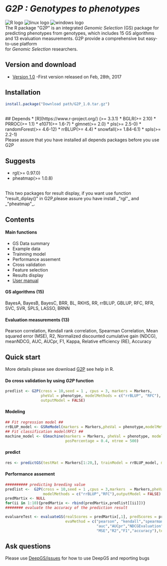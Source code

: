 # ___G2P : Genotypes to phenotypes___<br>
![](https://halobi.com/wp-content/uploads/2016/08/r_logo.png "R logo")
![](https://encrypted-tbn2.gstatic.com/images?q=tbn:ANd9GcSvCvZWbl922EJkjahQ5gmTpcvsYr3ujQBpMdyX-YG99vGWfTAmfw "linux logo")
![](https://encrypted-tbn3.gstatic.com/images?q=tbn:ANd9GcS3RzhXKSfXpWhWhvClckwi1Llj1j3HvjKpjvU8CQv4cje23TwS "windows logo")
<br>
The R package "G2P" is an integrated _Genomic Selection_ (GS) package for predicting phenotypes from genotypes,
which includes 15 GS algorithms and 13 evaluation measurements. G2P provide a comprehensive but easy-to-use platform  
for _Genomic Selection_ researchers.
<br>
## Version and download <br>
* [Version 1.0](https://github.com/cma2015/G2P/blob/master/G2P_1.0.tar.gz) -First version released on Feb, 28th, 2017<br>

## Installation <br>
```R
install.package("Download path/G2P_1.0.tar.gz")
```
<br>
## Depends
* [R](https://www.r-project.org/) (>= 3.3.1)
* BGLR(>= 2.10)
* PRROC(>= 1.1)
* e1071(>= 1.6-7)
* glmnet(>= 2.0)
* pls(>= 2.5-0)
* randomForest(>= 4.6-12)
* rrBLUP(>= 4.4)
* snowfall(>= 1.84-6.1)
* spls(>= 2.2-1)
<br>
Please assure that you have installed all depends packages before you use G2P <br>

## Suggests
* rgl(>= 0.97.0)
* pheatmap(>= 1.0.8)
<br>
This two packages for result display, if you want use function "result_diplay()" in G2P,please assure you have
install _"rgl"_ and _"pheatmap"_. <br>

## Contents

#### Main functions
* GS Data summary <br>
* Example data <br>
* Trainning model  <br>
* Performance assement <br>
* Cross validation <br>
* Feature selection <br>
* Results display <br>
* [User manual](https://github.com/cma2015/DeepGS/blob/master/DeepGS.pdf)<br>

#### GS algorithms (15)
BayesA, BayesB, BayesC, BRR, BL, RKHS, RR, rrBLUP, GBLUP, RFC, RFR, SVC, SVR, SPLS, LASSO, BRNN <br>

#### Evaluation measurements (13)
Pearson correlation, Kendall rank correlation, Spearman Correlation, Mean squared error (MSE), R2,
Normalized discounted cumulative gain (NDCG), meanNDCG, AUC, AUCpr, F1, Kappa, Relative efficiency (RE), Accuracy <br>

## Quick start
More details please see download  [G2P]() see help in R.<br>

#### Do cross validation by using _G2P_ function 
```R
predlist <- G2P(cross = 10,seed = 1 , cpus = 3, markers = Markers,
                pheVal = phenotype, modelMethods = c("rrBLUP", "RFC"),
                outputModel = FALSE)
```
#### Modeling 
```R
## Fit regression model ##
rrBLUP_model <- GSReModel(markers = Markers,pheVal = phenotype,modelMethods = "rrBLUP")
## Fit classification model(RFC) ##
machine_model <- GSmachine(markers = Markers, pheVal = phenotype, modelMethods = "RFC",
                           posPercentage = 0.4, ntree = 500)
```
#### predict 
```R
res <- predictGS(testMat = Markers[1:20,], trainModel = rrBLUP_model, modelMethods = "rrBLUP")
```
#### Performance assement
```R
########## predicting breeding value
predlist <-  G2P(cross = 10,seed = 1 ,cpus = 3,markers  = Markers,pheVal  = phenotype,
                 modelMethods = c("rrBLUP","RFC"),outputModel = FALSE)
predMartix <- NULL
for(ii in 1:10){predMartix <- rbind(predMartix,predlist[[ii]])}
######## evaluate the accuracy of the prediction result

evaluareTest <- evaluateGS(realScores = predMartix[,1], predScores = predMartix[,2:3], 
                           evaMethod = c("pearson", "kendall","spearman","RE","Kappa",
                                         "auc","AUCpr","NDCGEvaluation","meanNDCGEvaluation",
                                         "MSE","R2","F1","accuracy"),topAlpha = 1:90)
```

## Ask questions
Please use [DeepGS/issues](https://github.com/cma2015/G2P/issues) for how to use DeepGS and reporting bugs
